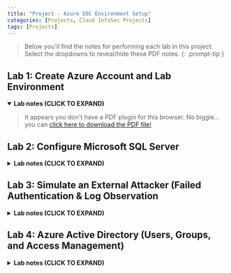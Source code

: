 ```yaml
---
title: "Project - Azure SOC Environment Setup"
categories: [Projects, Cloud InfoSec Projects]
tags: [Projects]
---
```

> Below you'll find the notes for performing each lab in this project. Select the dropdowns to reveal/hide these PDF notes.
{: .prompt-tip }

## Lab 1: Create Azure Account and Lab Environment 

<details open>
  <summary>
    <strong>Lab notes (CLICK TO EXPAND)</strong>
  </summary>
  <blockquote>
    <object data="/assets/lab%20notes/lab1.pdf" type="application/pdf" width="100%" height="600px"> 
      <p>It appears you don't have a PDF plugin for this browser.
       No biggie... you can <a href="/assets/lab%20notes/lab1.pdf">click here to download the PDF file!</a></p>  
    </object>
  </blockquote>
</details>

## Lab 2: Configure Microsoft SQL Server

<details>
  <summary>
    <strong>Lab notes (CLICK TO EXPAND)</strong>
  </summary>
  <blockquote>
    <object data="/assets/lab%20notes/lab2.pdf" type="application/pdf" width="100%" height="600px"> 
      <p>It appears you don't have a PDF plugin for this browser.
       No biggie... you can <a href="/assets/lab%20notes/lab2.pdf">click here to download the PDF file!</a></p>  
    </object>
  </blockquote>
</details>

## Lab 3: Simulate an External Attacker (Failed Authentication & Log Observation

<details>
  <summary>
    <strong>Lab notes (CLICK TO EXPAND)</strong>
  </summary>
  <blockquote>
    <object data="/assets/lab%20notes/lab3.pdf" type="application/pdf" width="100%" height="600px"> 
      <p>It appears you don't have a PDF plugin for this browser.
       No biggie... you can <a href="/assets/lab%20notes/lab3.pdf">click here to download the PDF file!</a></p>  
    </object>
  </blockquote>
</details>

## Lab 4: Azure Active Directory (Users, Groups, and Access Management)

<details>
  <summary>
    <strong>Lab notes (CLICK TO EXPAND)</strong>
  </summary>
  <blockquote>
    <object data="/assets/lab%20notes/lab4.pdf" type="application/pdf" width="100%" height="600px"> 
      <p>It appears you don't have a PDF plugin for this browser.
       No biggie... you can <a href="/assets/lab%20notes/lab4.pdf">click here to download the PDF file!</a></p>  
    </object>
  </blockquote>
</details>
